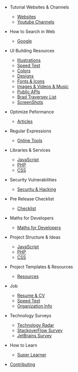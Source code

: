 - Tutorial Websites & Channels

  - [Websites](tutorials/websites.md)
  - [Youtube Channels](tutorials/youtube.md)

- How to Search in Web

  - [Google](search/google.md)

- UI Building Resources

  - [Illustrations](web/illustrations.md)
  - [Speed Test](web/speed.md)
  - [Colors](web/colors.md)
  - [Designs](web/designs.md)
  - [Fonts & Icons](web/icons.md)
  - [Images & Videos & Music](web/images.md)
  - [Public APIs](web/api.md)
  - [Brad Traversey List](https://github.com/bradtraversy/design-resources-for-developers)
  - [ScreenShots](snapshots/index.md)

- Optimize Peformance
  - [Articles](perf/index.md)

- Regular Expressions

  - [Online Tools](regex/tools.md)

- Libraries & Services

  - [JavaScript](libraries/js.md)
  - [PHP](libraries/php.md)
  - [CSS](libraries/css.md)

- Security Vulnerabilities

  - [Securitu & Hacking](security/index.md)

- Pre Release Checklist

  - [Checklist](pre-release/index.md)

- Maths for Developers

  - [Maths for Developers](maths/index.md)

- Project Structure & Ideas

  - [JavaScript](project-ideas/js.md)
  - [PHP](project-ideas/php.md)
  - [CSS](project-ideas/css.md)

- Project Templates & Resources

  - [Resources](project-res/index.md)

- Job

  - [Resume & CV](job/resume.md)
  - [Speed Test](web/speed.md)
  - [Organization Info](web/org.md)

- Technology Surveys

  - [Technology Radar](https://www.thoughtworks.com/radar)
  - [StackoverFlow Survey](https://insights.stackoverflow.com/survey)
  - [JetBrains Survey](https://www.jetbrains.com/lp/devecosystem-2020/)

* How to Learn

  - [Super Learner](super_learner/super.md)

* [Contributing](contribution/index.md)
